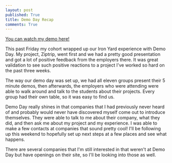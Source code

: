 ```yaml
---
layout: post
published: True
title: Demo Day Recap
comments: True
---
```

[You can watch my demo here!](https://vimeo.com/146457267)


This past Friday my cohort wrapped up our Iron Yard experience with Demo Day. My project, Ziptrip, went first and we had a pretty good presentation and got
a lot of positive feedback from the employers there. It was great validation to see such positive reactions to a project I've worked so hard on the past three weeks.

The way our demo day was set up, we had all eleven groups present their 5 minute demos,
then afterwards, the employers who were attending were able to walk around and talk to
the students about their projects. Every group had their own table, so it was easy
to find us.

Demo Day really shines in that companies that I had previously never heard of and
probably would never have discovered myself come out to introduce themselves. They were
able to talk to me about their company, what they did, and then ask me about my project
and my experience. I was able to make a few contacts at companies that sound pretty cool!
I'll be following up this weekend to hopefully set up next steps at a few places and
see what happens.

There are several companies that I'm still interested in that weren't at Demo Day but
have openings on their site, so I'll be looking into those as well.
